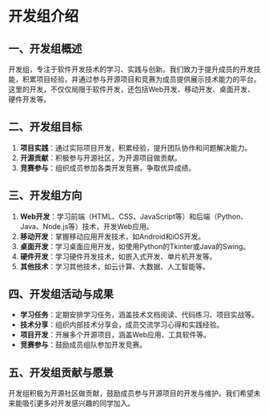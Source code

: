 # 开发组介绍

## 一、开发组概述

开发组，专注于软件开发技术的学习、实践与创新。我们致力于提升成员的开发技能，积累项目经验，并通过参与开源项目和竞赛为成员提供展示技术能力的平台。这里的开发，不仅仅局限于软件开发，还包括Web开发、移动开发、桌面开发、硬件开发等。

## 二、开发组目标

1. **项目实践**：通过实际项目开发，积累经验，提升团队协作和问题解决能力。
2. **开源贡献**：积极参与开源社区，为开源项目做贡献。
3. **竞赛参与**：组织成员参加各类开发竞赛，争取优异成绩。

## 三、开发组方向

1. **Web开发**：学习前端（HTML、CSS、JavaScript等）和后端（Python、Java、Node.js等）技术，开发Web应用。
2. **移动开发**：掌握移动应用开发技术，如Android和iOS开发。
3. **桌面开发**：学习桌面应用开发，如使用Python的Tkinter或Java的Swing。
4. **硬件开发**：学习硬件开发技术，如嵌入式开发、单片机开发等。
5. **其他技术**：学习其他技术，如云计算、大数据、人工智能等。

## 四、开发组活动与成果

- **学习任务**：定期安排学习任务，涵盖技术文档阅读、代码练习、项目实战等。
- **技术分享**：组织内部技术分享会，成员交流学习心得和实践经验。
- **项目开发**：开展多个开源项目，涵盖Web应用、工具软件等。
- **竞赛参与**：鼓励成员组队参加开发竞赛。

## 五、开发组贡献与愿景

开发组积极为开源社区做贡献，鼓励成员参与开源项目的开发与维护。我们希望未来能吸引更多对开发感兴趣的同学加入。
